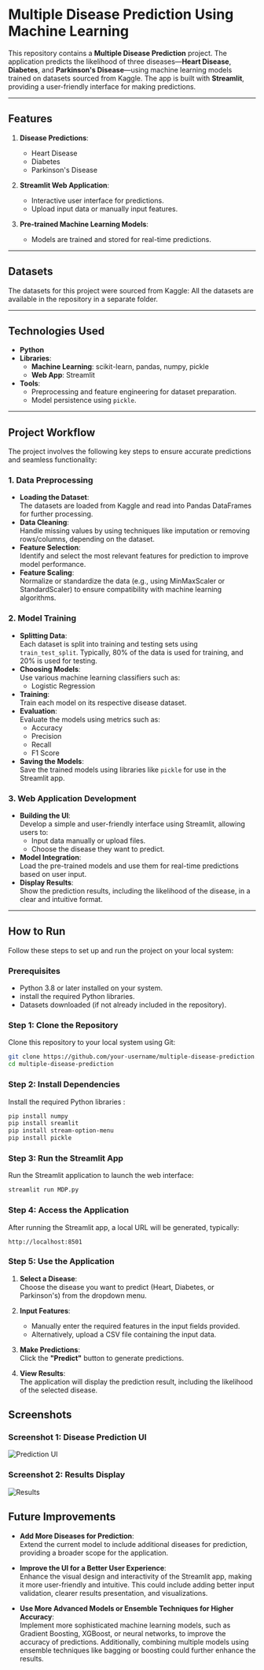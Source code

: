 # Multiple Disease Prediction Using Machine Learning  

This repository contains a **Multiple Disease Prediction** project. The application predicts the likelihood of three diseases—**Heart Disease**, **Diabetes**, and **Parkinson's Disease**—using machine learning models trained on datasets sourced from Kaggle. The app is built with **Streamlit**, providing a user-friendly interface for making predictions.

---

## Features  

1. **Disease Predictions**:  
   - Heart Disease  
   - Diabetes  
   - Parkinson's Disease  

2. **Streamlit Web Application**:  
   - Interactive user interface for predictions.  
   - Upload input data or manually input features.  

3. **Pre-trained Machine Learning Models**:  
   - Models are trained and stored for real-time predictions.  

---

## Datasets  

The datasets for this project were sourced from Kaggle: 
All the datasets are available in the repository in a separate folder.

---

## Technologies Used  

- **Python**  
- **Libraries**:  
  - **Machine Learning**: scikit-learn, pandas, numpy, pickle 
  - **Web App**: Streamlit  
- **Tools**:  
  - Preprocessing and feature engineering for dataset preparation.  
  - Model persistence using `pickle`.  

---

## Project Workflow  

The project involves the following key steps to ensure accurate predictions and seamless functionality:  

### 1. **Data Preprocessing**  
   - **Loading the Dataset**:  
     The datasets are loaded from Kaggle and read into Pandas DataFrames for further processing.  
   - **Data Cleaning**:  
     Handle missing values by using techniques like imputation or removing rows/columns, depending on the dataset.  
   - **Feature Selection**:  
     Identify and select the most relevant features for prediction to improve model performance.  
   - **Feature Scaling**:  
     Normalize or standardize the data (e.g., using MinMaxScaler or StandardScaler) to ensure compatibility with machine learning algorithms.  

### 2. **Model Training**  
   - **Splitting Data**:  
     Each dataset is split into training and testing sets using `train_test_split`. Typically, 80% of the data is used for training, and 20% is used for testing.  
   - **Choosing Models**:  
     Use various machine learning classifiers such as:  
     - Logistic Regression   
   - **Training**:  
     Train each model on its respective disease dataset.  
   - **Evaluation**:  
     Evaluate the models using metrics such as:  
     - Accuracy  
     - Precision  
     - Recall  
     - F1 Score  
   - **Saving the Models**:  
     Save the trained models using libraries like `pickle` for use in the Streamlit app.  

### 3. **Web Application Development**  
   - **Building the UI**:  
     Develop a simple and user-friendly interface using Streamlit, allowing users to:  
       - Input data manually or upload files.  
       - Choose the disease they want to predict.  
   - **Model Integration**:  
     Load the pre-trained models and use them for real-time predictions based on user input.  
   - **Display Results**:  
     Show the prediction results, including the likelihood of the disease, in a clear and intuitive format.  

---

## How to Run  

Follow these steps to set up and run the project on your local system:  

### Prerequisites  
- Python 3.8 or later installed on your system.  
- install the required Python libraries.  
- Datasets downloaded (if not already included in the repository).  

### Step 1: Clone the Repository  
Clone this repository to your local system using Git:  
```bash
git clone https://github.com/your-username/multiple-disease-prediction.git
cd multiple-disease-prediction
```

### Step 2: Install Dependencies  
Install the required Python libraries :  

```bash
pip install numpy
pip install sreamlit
pip install stream-option-menu
pip install pickle
```
### Step 3: Run the Streamlit App  
Run the Streamlit application to launch the web interface:  

```bash
streamlit run MDP.py
```
### Step 4: Access the Application  
After running the Streamlit app, a local URL will be generated, typically:  

```text
http://localhost:8501
```
### Step 5: Use the Application  

1. **Select a Disease**:  
   Choose the disease you want to predict (Heart, Diabetes, or Parkinson's) from the dropdown menu.  

2. **Input Features**:  
   - Manually enter the required features in the input fields provided.  
   - Alternatively, upload a CSV file containing the input data.  

3. **Make Predictions**:  
   Click the **"Predict"** button to generate predictions.  

4. **View Results**:  
   The application will display the prediction result, including the likelihood of the selected disease.

## Screenshots  

### Screenshot 1: Disease Prediction UI
![Prediction UI](./images/Screenshot1.png)

### Screenshot 2: Results Display
![Results](./images/Screenshot2.png)


## Future Improvements  

- **Add More Diseases for Prediction**:  
  Extend the current model to include additional diseases for prediction, providing a broader scope for the application.

- **Improve the UI for a Better User Experience**:  
  Enhance the visual design and interactivity of the Streamlit app, making it more user-friendly and intuitive. This could include adding better input validation, clearer results presentation, and visualizations.

- **Use More Advanced Models or Ensemble Techniques for Higher Accuracy**:  
  Implement more sophisticated machine learning models, such as Gradient Boosting, XGBoost, or neural networks, to improve the accuracy of predictions. Additionally, combining multiple models using ensemble techniques like bagging or boosting could further enhance the results.
